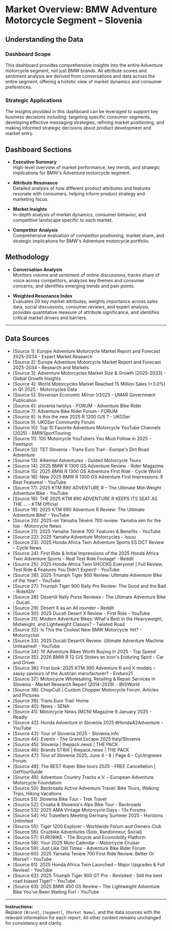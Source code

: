 # Market Overview: BMW Adventure Motorcycle Segment – Slovenia

## Understanding the Data

### Dashboard Scope
This dashboard provides comprehensive insights into the entire Adventure motorcycle segment, not just BMW brands. All attribute scores and sentiment analysis are derived from conversations and data across the entire segment, offering a holistic view of market dynamics and consumer preferences.

### Strategic Applications
The insights provided in this dashboard can be leveraged to support key business decisions including: targeting specific consumer segments, developing effective messaging strategies, refining market positioning, and making informed strategic decisions about product development and market entry.

## Dashboard Sections

- **Executive Summary**  
  High-level overview of market performance, key trends, and strategic implications for BMW's Adventure motorcycle segment.

- **Attribute Resonance**  
  Detailed analysis of how different product attributes and features resonate with consumers, helping inform product strategy and marketing focus.

- **Market Insights**  
  In-depth analysis of market dynamics, consumer behavior, and competitive landscape specific to each market.

- **Competitor Analysis**  
  Comprehensive evaluation of competitor positioning, market share, and strategic implications for BMW's Adventure motorcycle portfolio.

## Methodology

- **Conversation Analysis**  
  Monitors volume and sentiment of online discussions, tracks share of voice across competitors, analyzes key themes and consumer concerns, and identifies emerging trends and pain points.

- **Weighted Resonance Index**  
  Evaluates 20 key market attributes, weights importance across sales data, social discussions, consumer reviews, and expert analysis, provides quantitative measure of attribute significance, and identifies critical market drivers and barriers.

---

## Data Sources

- [Source 1]: Europe Adventure Motorcycle Market Report and Forecast 2025-2034 - Expert Market Research
- [Source 2]: Europe Adventure Motorcycle Market Report and Forecast 2025-2034 - Research and Markets
- [Source 3]: Adventure Motorcycles Market Size & Growth [2025-2033] - Global Growth Insights
- [Source 4]: World Motorcycles Market Reached 15 Million Sales (+3.0%) in Q1 2025 - Motorcycles Data
- [Source 5]: Slovenian Economic Mirror 1/2025 - UMAR Government Publication
- [Source 6]: slovenia twistys - FORUM - Adventure Bike Rider
- [Source 7]: Adventure Bike Rider Forum - FORUM
- [Source 8]: Is this the new 2025 R 1200 G/S ? - UKGSer
- [Source 9]: UKGSer Community Forum
- [Source 10]: Top 10 Favorite Adventure Motorcycle YouTube Channels (2025) - BMWSportTouring
- [Source 11]: 100 Motorcycle YouTubers You Must Follow in 2025 - Feedspot
- [Source 12]: TET Slovenia - Trans Euro Trail - Europe's Dirt Road Adventure
- [Source 13]: Alkemist Adventures - Guided Motorcycle Tours
- [Source 14]: 2025 BMW R 1300 GS Adventure Review - Rider Magazine
- [Source 15]: 2025 BMW R 1300 GS Adventure First Ride - Cycle World
- [Source 16]: New 2025 BMW R 1300 GS Adventure First Impressions: 9 Best Features! - YouTube
- [Source 17]: 2025 KTM 890 ADVENTURE R – The Ultimate Mid-Weight Adventure Bike - YouTube
- [Source 18]: THE 2025 KTM 890 ADVENTURE R KEEPS ITS SEAT AS THE ... - KTM Official
- [Source 19]: 2025 KTM 890 Adventure R Review: The Ultimate Adventure Bike! - YouTube
- [Source 20]: 2025-on Yamaha Ténéré 700 review: Yamaha aim for the top - Motorcycle News
- [Source 21]: 2025 Yamaha Ténéré 700: Features & Benefits - YouTube
- [Source 22]: 2025 Yamaha Adventure Motorcycles - Issuu
- [Source 23]: 2025 Honda Africa Twin Adventure Sports ES DCT Review - Cycle News
- [Source 24]: First Ride & Initial Impressions of the 2025 Honda Africa Twin Adventure Sports – Real Test Ride Footage! - Reddit
- [Source 25]: 2025 Honda Africa Twin SHOCKS Everyone! | Full Review, Test Ride & Features You Didn't Expect! - YouTube
- [Source 26]: 2025 Triumph Tiger 900 Review: Ultimate Adventure Bike of the Year! - YouTube
- [Source 27]: Triumph Tiger 900 Rally Pro Review: The Good and the Bad - RideADV
- [Source 28]: DesertX Rally Press Reviews - The Ultimate Adventure Bike - Ducati
- [Source 29]: Desert X as an All rounder - Reddit
- [Source 30]: 2025 Ducati Desert X Review - First Ride - YouTube
- [Source 31]: Modern Adventure Bikes: What's Best in the Heavyweight, Midweight, and Lightweight Classes? - Twisted Road
- [Source 32]: Is This the Coolest New BMW Motorcycle Yet? - Motorcyclist
- [Source 33]: 2025 Ducati DesertX Review: Ultimate Adventure Machine Unleashed! - YouTube
- [Source 34]: 10 Adventure Bikes Worth Buying In 2025 - Top Speed
- [Source 35]: 2026 BMW R 12 G/S Stokes an Icon's Enduring Spirit - Car and Driver
- [Source 36]: First look: 2025 KTM 390 Adventure R and X models – sassy saviours of the Austrian manufacturer? - Enduro21
- [Source 37]: Motorcycle Wholesaling, Retailing & Repair Services in Slovenia - Market Research Report (2014-2029) - IBISWorld
- [Source 38]: ChopCult | Custom Chopper Motorcycle Forum, Articles and Pictures
- [Source 39]: Trans Euro Trail: Home
- [Source 40]: News - SENA
- [Source 41]: Motorcycle News (MCN) Magazine 8 January 2025 - Readly
- [Source 42]: Honda Adventure in Slovenia 2025 #HondaA2Adventure - YouTube
- [Source 43]: Tour of Slovenia 2025 - Slovenia.info
- [Source 44]: Events - The Grand Escape 2025 Italy/Slovenia
- [Source 45]: Slovenia | thepack.news | THE PACK
- [Source 46]: Brands STRiX | thepack.news | THE PACK
- [Source 47]: Tour of Slovenia 2025, June 4 - 8 | Page 6 - Cyclingnews Forum
- [Source 48]: The BEST Koper Bike tours 2025 - FREE Cancellation | GetYourGuide
- [Source 49]: Adventure Country Tracks e.V. – European Adventure Motorcycle Foundation
- [Source 50]: Backroads Active Adventure Travel: Bike Tours, Walking Trips, Hiking Vacations
- [Source 51]: Slovenia Bike Tour - Trek Travel
- [Source 52]: Croatia & Slovenia's Alps Bike Tour - Backroads
- [Source 53]: 2025 AMA Vintage Motorcycle Days - 13x Forums
- [Source 54]: HU Travellers Meeting Germany Summer 2025 - Horizons Unlimited
- [Source 55]: Tiger 1200 Explorer - Worldwide Forum and Owners Club
- [Source 56]: Cruzbike Adventures (Solo, Randonneur, Social)
- [Source 57]: EUROBIKE - The Bicycle and Ecomobility Platform
- [Source 58]: Your 2025 Moto Calendar - Motorcycle Cruiser
- [Source 59]: Just Like Old Times - Adventure Bike Rider Forum
- [Source 60]: 2025 Yamaha Tenere 700 First Ride Review: Better Or Worse? - YouTube
- [Source 61]: 2025 Honda Africa Twin Launched – Major Upgrades & Full Review! - YouTube
- [Source 62]: 2025 Triumph Tiger 900 GT Pro - Revisited - Still the best road biased Tiger? - YouTube
- [Source 63]: 2025 BMW 450 GS Review – The Lightweight Adventure Bike You've Been Waiting For! - YouTube

---

**Instructions:**  
Replace `[Brand]`, `[Segment]`, `[Market Name]`, and the data sources with the relevant information for each report. All other content remains unchanged for consistency and clarity.
